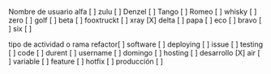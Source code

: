 Nombre de usuario
alfa [ ]
zulu [ ]
Denzel [ ]
Tango [ ]
Romeo [ ]
whisky [ ]
zero [ ]
golf [ ]
beta [ ]
fooxtruckt [ ]
xray [X]
delta [ ]
papa [ ]
eco [ ]
bravo [ ]
six [ ]

tipo de actividad o rama
refactor[ ]
software [ ]
deploying [ ]
issue [ ]
testing [ ]
code [ ]
durent [ ]
username [ ]
domingo [ ]
hosting [ ]
desarrollo [X]
air [ ]
variable [ ]
feature [ ]
hotfix [ ]
producción [ ]